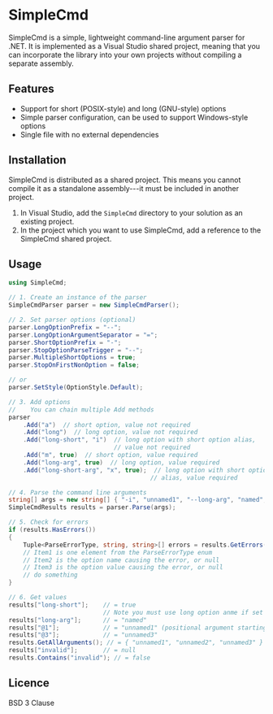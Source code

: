 # SimpleCmd

SimpleCmd is a simple, lightweight command-line argument parser for .NET.
It is implemented as a Visual Studio shared project, meaning that you can
incorporate the library into your own projects without compiling a separate
assembly.

## Features

- Support for short (POSIX-style) and long (GNU-style) options
- Simple parser configuration, can be used to support Windows-style
  options
- Single file with no external dependencies

## Installation

SimpleCmd is distributed as a shared project.  This means you cannot compile
it as a standalone assembly---it must be included in another project.

1. In Visual Studio, add the `SimpleCmd` directory to your solution as an
   existing project.
2. In the project which you want to use SimpleCmd, add a reference to the
   SimpleCmd shared project.

## Usage

```csharp
using SimpleCmd;

// 1. Create an instance of the parser
SimpleCmdParser parser = new SimpleCmdParser();

// 2. Set parser options (optional)
parser.LongOptionPrefix = "--";
parser.LongOptionArgumentSeparator = "=";
parser.ShortOptionPrefix = "-";
parser.StopOptionParseTrigger = "--";
parser.MultipleShortOptions = true;
parser.StopOnFirstNonOption = false;

// or
parser.SetStyle(OptionStyle.Default);

// 3. Add options
//    You can chain multiple Add methods
parser
    .Add("a")  // short option, value not required
    .Add("long")  // long option, value not required
    .Add("long-short", "i")  // long option with short option alias,
                             // value not required
    .Add("m", true)  // short option, value required
    .Add("long-arg", true)  // long option, value required
    .Add("long-short-arg", "x", true);  // long option with short option
                                       // alias, value required

// 4. Parse the command line arguments
string[] args = new string[] { "-i", "unnamed1", "--long-arg", "named", "unnamed2", "unnamed3" };
SimpleCmdResults results = parser.Parse(args);

// 5. Check for errors
if (results.HasErrors())
{
    Tuple<ParseErrorType, string, string>[] errors = results.GetErrors();
    // Item1 is one element from the ParseErrorType enum
    // Item2 is the option name causing the error, or null
    // Item3 is the option value causing the error, or null
    // do something
}

// 6. Get values
results["long-short"];    // = true
                          // Note you must use long option anme if set
results["long-arg"];      // = "named"
results["@1"];            // = "unnamed1" (positional argument starting from 1)
results["@3"];            // = "unnamed3"
results.GetAllArguments(); // = { "unnamed1", "unnamed2", "unnamed3" }
results["invalid"];       // = null
results.Contains("invalid"); // = false
```

## Licence

BSD 3 Clause